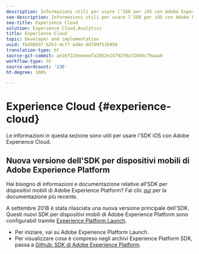 ```yaml
---
description: Informazioni utili per usare l’SDK per iOS con Adobe Experience Cloud.
seo-description: Informazioni utili per usare l’SDK per iOS con Adobe Experience Cloud.
seo-title: Experience Cloud
solution: Experience Cloud,Analytics
title: Experience Cloud
topic: Developer and implementation
uuid: fb498937-b263-4cff-adde-8d709f51b950
translation-type: ht
source-git-commit: ae16f224eeaeefa29b2e1479270a72694c79aaa0
workflow-type: ht
source-wordcount: '136'
ht-degree: 100%

---
```



# Experience Cloud {#experience-cloud}

Le informazioni in questa sezione sono utili per usare l&#39;SDK iOS con Adobe Experience Cloud.

## Nuova versione dell&#39;SDK per dispositivi mobili di Adobe Experience Platform

Hai bisogno di informazioni e documentazione relative all’SDK per dispositivi mobili di Adobe Experience Platform? Fai clic [qui](https://aep-sdks.gitbook.io/docs/) per la documentazione più recente.

A settembre 2018 è stata rilasciata una nuova versione principale dell&#39;SDK. Questi nuovi SDK per dispositivi mobili di Adobe Experience Platform sono configurabili tramite [Experience Platform Launch](https://www.adobe.com/it/experience-platform/launch.html).

* Per iniziare, vai su Adobe Experience Platform Launch.
* Per visualizzare cosa è compreso negli archivi Experience Platform SDK, passa a [Github: SDK di Adobe Experience Platform](https://github.com/Adobe-Marketing-Cloud/acp-sdks).
